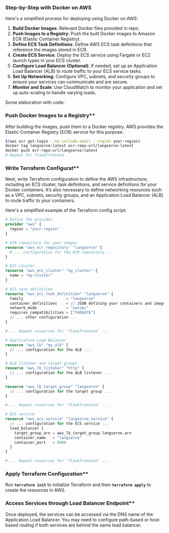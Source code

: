 ### **Step-by-Step with Docker on AWS**

Here's a simplified process for deploying using Docker on AWS:

1. **Build Docker Images**: Relevant Docker files provided in repo. 
2. **Push Images to a Registry**: Push the built Docker images to Amazon ECR (Elastic Container Registry).
3. **Define ECS Task Definitions**: Define AWS ECS task definitions that reference the images stored in ECR.
4. **Create ECS Service**: Deploy the ECS service using Fargate or EC2 launch types in your ECS cluster.
5. **Configure Load Balancer (Optional)**: If needed, set up an Application Load Balancer (ALB) to route traffic to your ECS service tasks.
6. **Set Up Networking**: Configure VPC, subnets, and security groups to ensure your services can communicate and are secure.
7. **Monitor and Scale**: Use CloudWatch to monitor your application and set up auto-scaling to handle varying loads.

Some elaboration with code:

### Push Docker Images to a Registry**

After building the images, push them to a Docker registry. AWS provides the Elastic Container Registry (ECR) service for this purpose.

```bash
$(aws ecr get-login --no-include-email --region your-region)
docker tag langserve:latest ecr-repo-url/langserve:latest
docker push ecr-repo-url/langserve:latest
# Repeat for flaskfrontend
```

### Write Terraform Configurat**

Next, write Terraform configuration to define the AWS infrastructure, including an ECS cluster, task definitions, and service definitions for your Docker containers. It’s also necessary to define networking resources such as a VPC, subnets, security groups, and an Application Load Balancer (ALB) to route traffic to your containers.

Here's a simplified example of the Terraform config script:

```terraform
# Define the provider
provider "aws" {
  region = "your-region"
}

# ECR repository for your images
resource "aws_ecr_repository" "langserve" {
  # ... configuration for the ECR repository ...
}

# ECS cluster
resource "aws_ecs_cluster" "my_cluster" {
  name = "my-cluster"
}

# ECS task definition
resource "aws_ecs_task_definition" "langserve" {
  family                   = "langserve"
  container_definitions    = // JSON defining your containers and images from ECR
  network_mode             = "awsvpc"
  requires_compatibilities = ["FARGATE"]
  // ... other configuration ...
}

# ... Repeat resources for `flaskfrontend` ...

# Application Load Balancer
resource "aws_lb" "my_alb" {
  // ... configuration for the ALB ...
}

# ALB listener and target groups
resource "aws_lb_listener" "http" {
  // ... configuration for the ALB listener ...
}

resource "aws_lb_target_group" "langserve" {
  // ... configuration for the target group ...
}

# ... Repeat resources for `flaskfrontend` ...

# ECS service
resource "aws_ecs_service" "langserve_service" {
  // ... configuration for the ECS service ...
  load_balancer {
    target_group_arn = aws_lb_target_group.langserve.arn
    container_name   = "langserve"
    container_port   = 8000
  }
}

# ... Repeat resources for `flaskfrontend` ...
```

### Apply Terraform Configuration**

Run **`terraform init`** to initialize Terraform and then **`terraform apply`** to create the resources in AWS.

### Access Services through Load Balancer Endpoint**

Once deployed, the services can be accessed via the DNS name of the Application Load Balancer. You may need to configure path-based or host-based routing if both services are behind the same load balancer.